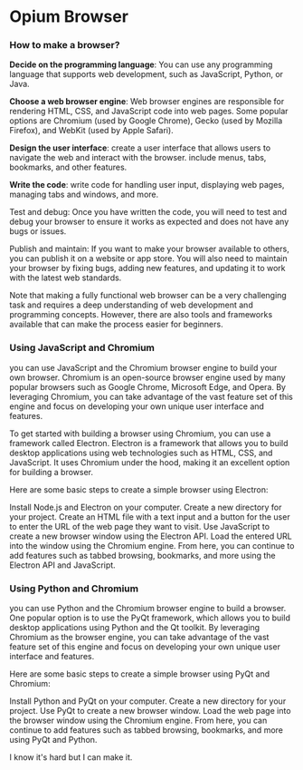 # Opium Browser

### How to make a browser?

**Decide on the programming language**: You can use any programming language that supports web development, such as JavaScript, Python, or Java.

**Choose a web browser engine**: Web browser engines are responsible for rendering HTML, CSS, and JavaScript code into web pages. Some popular options are Chromium (used by Google Chrome), Gecko (used by Mozilla Firefox), and WebKit (used by Apple Safari).

**Design the user interface**: create a user interface that allows users to navigate the web and interact with the browser. include menus, tabs, bookmarks, and other features.

**Write the code**: write code for handling user input, displaying web pages, managing tabs and windows, and more.

Test and debug: Once you have written the code, you will need to test and debug your browser to ensure it works as expected and does not have any bugs or issues.

Publish and maintain: If you want to make your browser available to others, you can publish it on a website or app store. You will also need to maintain your browser by fixing bugs, adding new features, and updating it to work with the latest web standards.

Note that making a fully functional web browser can be a very challenging task and requires a deep understanding of web development and programming concepts. However, there are also tools and frameworks available that can make the process easier for beginners.

### Using JavaScript and Chromium

you can use JavaScript and the Chromium browser engine to build your own browser. Chromium is an open-source browser engine used by many popular browsers such as Google Chrome, Microsoft Edge, and Opera. By leveraging Chromium, you can take advantage of the vast feature set of this engine and focus on developing your own unique user interface and features.

To get started with building a browser using Chromium, you can use a framework called Electron. Electron is a framework that allows you to build desktop applications using web technologies such as HTML, CSS, and JavaScript. It uses Chromium under the hood, making it an excellent option for building a browser.

Here are some basic steps to create a simple browser using Electron:

Install Node.js and Electron on your computer.
Create a new directory for your project.
Create an HTML file with a text input and a button for the user to enter the URL of the web page they want to visit.
Use JavaScript to create a new browser window using the Electron API.
Load the entered URL into the window using the Chromium engine.
From here, you can continue to add features such as tabbed browsing, bookmarks, and more using the Electron API and JavaScript.

### Using Python and Chromium

you can use Python and the Chromium browser engine to build a browser. One popular option is to use the PyQt framework, which allows you to build desktop applications using Python and the Qt toolkit. By leveraging Chromium as the browser engine, you can take advantage of the vast feature set of this engine and focus on developing your own unique user interface and features.

Here are some basic steps to create a simple browser using PyQt and Chromium:

Install Python and PyQt on your computer.
Create a new directory for your project.
Use PyQt to create a new browser window.
Load the web page into the browser window using the Chromium engine.
From here, you can continue to add features such as tabbed browsing, bookmarks, and more using PyQt and Python.

I know it's hard but I can make it.
